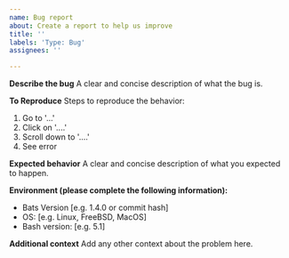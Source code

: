 ```yaml
---
name: Bug report
about: Create a report to help us improve
title: ''
labels: 'Type: Bug'
assignees: ''

---
```


**Describe the bug**
A clear and concise description of what the bug is.

**To Reproduce**
Steps to reproduce the behavior:
1. Go to '...'
2. Click on '....'
3. Scroll down to '....'
4. See error

**Expected behavior**
A clear and concise description of what you expected to happen.

**Environment (please complete the following information):**
 - Bats Version [e.g. 1.4.0 or commit hash]
 - OS: [e.g. Linux, FreeBSD, MacOS]
 - Bash version: [e.g. 5.1]

**Additional context**
Add any other context about the problem here.

